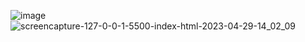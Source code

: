 ![image](https://user-images.githubusercontent.com/108693961/235299383-1acb721c-bd5e-472a-8386-c03d6870086d.png)
![screencapture-127-0-0-1-5500-index-html-2023-04-29-14_02_09](https://user-images.githubusercontent.com/108693961/235299391-7e9c3b29-44cf-4d96-9b92-ad24edd88e68.png)
